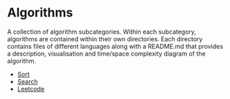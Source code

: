 # Algorithms

A collection of algorithm subcategories. Within each subcategory, algorithms are contained within their own directories. Each directory contains files of different languages along with a README.md that provides a description, visualisation and time/space complexity diagram of the algorithm.

- [Sort](sort)
- [Search](search)
- [Leetcode](leetcode)